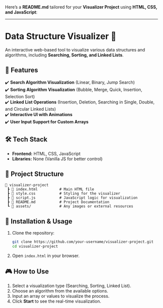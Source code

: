 Here’s a **README.md** tailored for your **Visualizer Project** using **HTML, CSS, and JavaScript**:

---

# **Data Structure Visualizer** 🚀  
An interactive web-based tool to visualize various data structures and algorithms, including **Searching, Sorting, and Linked Lists**.

## 🌟 **Features**  
✔️ **Search Algorithm Visualization** (Linear, Binary, Jump Search)  
✔️ **Sorting Algorithm Visualization** (Bubble, Merge, Quick, Insertion, Selection Sort)  
✔️ **Linked List Operations** (Insertion, Deletion, Searching in Single, Double, and Circular Linked Lists)  
✔️ **Interactive UI with Animations**  
✔️ **User Input Support for Custom Arrays**  

## 🛠 **Tech Stack**  
- **Frontend:** HTML, CSS, JavaScript  
- **Libraries:** None (Vanilla JS for better control)  

## 📌 **Project Structure**  
```
📂 visualizer-project
 ┣ 📜 index.html          # Main HTML file
 ┣ 📜 style.css           # Styling for the visualizer
 ┣ 📜 script.js           # JavaScript logic for visualization
 ┣ 📜 README.md           # Project Documentation
 ┗ 📂 assets/             # Any images or external resources
```

## 🚀 **Installation & Usage**  
1. Clone the repository:  
   ```sh
   git clone https://github.com/your-username/visualizer-project.git
   cd visualizer-project
   ```
2. Open `index.html` in your browser.  

## 🎮 **How to Use**  
1. Select a visualization type (Searching, Sorting, Linked List).  
2. Choose an algorithm from the available options.  
3. Input an array or values to visualize the process.  
4. Click **Start** to see the real-time visualization.  

